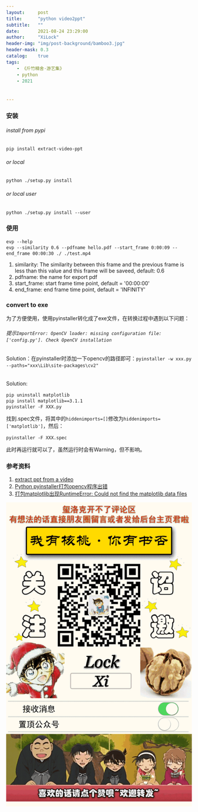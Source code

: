 ```yaml
---
layout:     post
title:      "python video2ppt"
subtitle:   ""
date:       2021-08-24 23:29:00
author:     "XiLock"
header-img: "img/post-background/bamboo3.jpg"
header-mask: 0.3
catalog:    true
tags:
    - 《斤竹精舍·游艺集》
    - python
    - 2021


---
```


### 安装
###### install from pypi
`pip install extract-video-ppt`

###### or local
`python ./setup.py install`

###### or local user
`python ./setup.py install --user`

### 使用
```
evp --help
evp --similarity 0.6 --pdfname hello.pdf --start_frame 0:00:09 --end_frame 00:00:30 ./ ./test.mp4
```

1. similarity: The similarity between this frame and the previous frame is less than this value and this frame will be saveed, default: 0.6
1. pdfname: the name for export pdf 
1. start_frame: start frame time point, default = '00:00:00'
1. end_frame: end frame time point, default = 'INFINITY'

### convert to exe
为了方便使用，使用pyinstaller转化成了exe文件，在转换过程中遇到以下问题：
###### 提示`ImportError: OpenCV loader: missing configuration file: ['config.py']. Check OpenCV installation`
Solution：在pyinstaller时添加一下opencv的路径即可：`pyinstaller -w xxx.py --paths="xxx\Lib\site-packages\cv2"`
###### 
Solution:
```
pip uninstall matplotlib
pip install matplotlib==3.1.1
pyinstaller -F XXX.py
```
找到.spec文件，将其中的`hiddenimports=[]`修改为`hiddenimports=['matplotlib']`，然后：
```
pyinstaller -F XXX.spec
```
此时再运行就可以了，虽然运行时会有Warning，但不影响。

### 参考资料
1. [extract ppt from a video](https://github.com/wudududu/extract-video-ppt)
1. [Python pyinstaller打包opencv程序出错](https://zhuanlan.zhihu.com/p/462208284)
1. [打包matplotlib出现RuntimeError: Could not find the matplotlib data files](https://blog.csdn.net/Iv_zzy/article/details/107916741)

![](/img/wc-tail.GIF)
